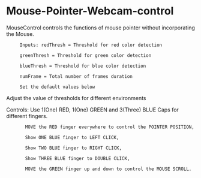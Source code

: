 Mouse-Pointer-Webcam-control
============================

MouseControl controls the functions of mouse pointer without
incorporating the Mouse.

         Inputs: redThresh = Threshold for red color detection
 
         greenThresh = Threshold for green color detection
         
         blueThresh = Threshold for blue color detection
         
         numFrame = Total number of frames duration
         
         Set the default values below
         
         
 Adjust the value of thresholds for different environments
 
 Controls: Use 1(One) RED, 1(One) GREEN and 3(Three) BLUE Caps for different fingers.
           
           MOVE the RED finger everywhere to control the POINTER POSITION,
           
           Show ONE BLUE finger to LEFT CLICK,
           
           Show TWO BLUE finger to RIGHT CLICK,
           
           Show THREE BLUE finger to DOUBLE CLICK,
           
           MOVE the GREEN finger up and down to control the MOUSE SCROLL.
